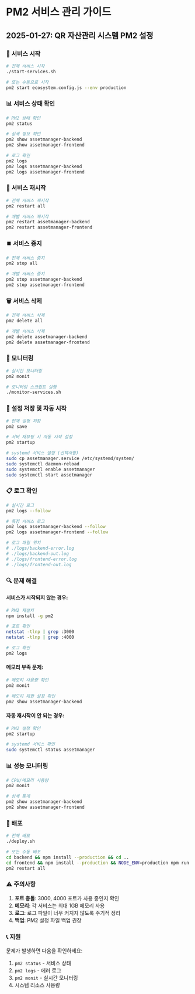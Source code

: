 # PM2 서비스 관리 가이드

## 2025-01-27: QR 자산관리 시스템 PM2 설정

### 🚀 서비스 시작

```bash
# 전체 서비스 시작
./start-services.sh

# 또는 수동으로 시작
pm2 start ecosystem.config.js --env production
```

### 📊 서비스 상태 확인

```bash
# PM2 상태 확인
pm2 status

# 상세 정보 확인
pm2 show assetmanager-backend
pm2 show assetmanager-frontend

# 로그 확인
pm2 logs
pm2 logs assetmanager-backend
pm2 logs assetmanager-frontend
```

### 🔄 서비스 재시작

```bash
# 전체 서비스 재시작
pm2 restart all

# 개별 서비스 재시작
pm2 restart assetmanager-backend
pm2 restart assetmanager-frontend
```

### ⏹️ 서비스 중지

```bash
# 전체 서비스 중지
pm2 stop all

# 개별 서비스 중지
pm2 stop assetmanager-backend
pm2 stop assetmanager-frontend
```

### 🗑️ 서비스 삭제

```bash
# 전체 서비스 삭제
pm2 delete all

# 개별 서비스 삭제
pm2 delete assetmanager-backend
pm2 delete assetmanager-frontend
```

### 🔧 모니터링

```bash
# 실시간 모니터링
pm2 monit

# 모니터링 스크립트 실행
./monitor-services.sh
```

### 💾 설정 저장 및 자동 시작

```bash
# 현재 설정 저장
pm2 save

# 서버 재부팅 시 자동 시작 설정
pm2 startup

# systemd 서비스 설정 (선택사항)
sudo cp assetmanager.service /etc/systemd/system/
sudo systemctl daemon-reload
sudo systemctl enable assetmanager
sudo systemctl start assetmanager
```

### 📋 로그 확인

```bash
# 실시간 로그
pm2 logs --follow

# 특정 서비스 로그
pm2 logs assetmanager-backend --follow
pm2 logs assetmanager-frontend --follow

# 로그 파일 위치
# ./logs/backend-error.log
# ./logs/backend-out.log
# ./logs/frontend-error.log
# ./logs/frontend-out.log
```

### 🔍 문제 해결

#### 서비스가 시작되지 않는 경우:
```bash
# PM2 재설치
npm install -g pm2

# 포트 확인
netstat -tlnp | grep :3000
netstat -tlnp | grep :4000

# 로그 확인
pm2 logs
```

#### 메모리 부족 문제:
```bash
# 메모리 사용량 확인
pm2 monit

# 메모리 제한 설정 확인
pm2 show assetmanager-backend
```

#### 자동 재시작이 안 되는 경우:
```bash
# PM2 설정 확인
pm2 startup

# systemd 서비스 확인
sudo systemctl status assetmanager
```

### 📊 성능 모니터링

```bash
# CPU/메모리 사용량
pm2 monit

# 상세 통계
pm2 show assetmanager-backend
pm2 show assetmanager-frontend
```

### 🔄 배포

```bash
# 전체 배포
./deploy.sh

# 또는 수동 배포
cd backend && npm install --production && cd ..
cd frontend && npm install --production && NODE_ENV=production npm run build && cd ..
pm2 restart all
```

### ⚠️ 주의사항

1. **포트 충돌**: 3000, 4000 포트가 사용 중인지 확인
2. **메모리**: 각 서비스는 최대 1GB 메모리 사용
3. **로그**: 로그 파일이 너무 커지지 않도록 주기적 정리
4. **백업**: PM2 설정 파일 백업 권장

### 📞 지원

문제가 발생하면 다음을 확인하세요:
1. `pm2 status` - 서비스 상태
2. `pm2 logs` - 에러 로그
3. `pm2 monit` - 실시간 모니터링
4. 시스템 리소스 사용량 